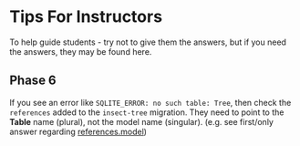 # Tips For Instructors

To help guide students - try not to give them the answers, but if you need the
answers, they may be found here.

## Phase 6

If you see an error like `SQLITE_ERROR: no such table: Tree`, then check
the `references` added to the `insect-tree` migration. They need to point to
the **Table** name (plural), not the model name (singular).
(e.g. see first/only answer regarding [references.model])

[references.model]: https://stackoverflow.com/questions/41556888/sequelize-in-node-express-no-such-table-main-user-error/41557753#41557753